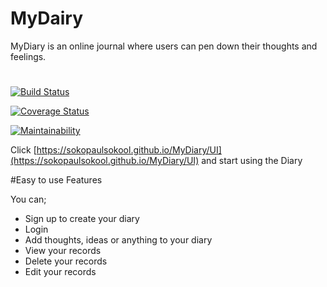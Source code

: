 # MyDairy

MyDiary is an online journal where users can pen down their thoughts and feelings.

#

[![Build Status](https://travis-ci.org/SokoPaulSokool/MyDiary.svg?branch=endpoints)](https://travis-ci.org/SokoPaulSokool/MyDiary)

[![Coverage Status](https://coveralls.io/repos/github/SokoPaulSokool/MyDiary/badge.svg?branch=endpoints)](https://coveralls.io/github/SokoPaulSokool/MyDiary?branch=endpoints)

[![Maintainability](https://api.codeclimate.com/v1/badges/79a0023ae3ce8ab4049e/maintainability)](https://codeclimate.com/github/SokoPaulSokool/MyDiary/maintainability)

Click [https://sokopaulsokool.github.io/MyDiary/UI](https://sokopaulsokool.github.io/MyDiary/UI) and start using the Diary

#Easy to use Features

You can;

- Sign up to create your diary
- Login
- Add thoughts, ideas or anything to your diary
- View your records
- Delete your records
- Edit your records
